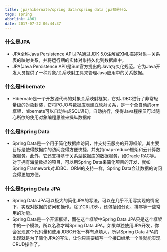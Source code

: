 ```yaml
---
title: jpa/hibernate/spring data/spring data jpa都是什么
tags: spring
abbrlink: 4061
date: 2017-07-22 06:44:37
---
```


### 什么是JPA
  - JPA全称Java Persistence API.JPA通过JDK 5.0注解或XML描述对象－关系表的映射关系，并将运行期的实体对象持久化到数据库中。
  - JPA(Java Persistence API)是Sun官方提出的Java持久化规范。它为Java开发人员提供了一种对象/关系映射工具来管理Java应用中的关系数据。
  
### 什么是Hibernate
 - Hibernate是一个开放源代码的对象关系映射框架，它对JDBC进行了非常轻量级的对象封装，它将POJO与数据库表建立映射关系，是一个全自动的orm框架，hibernate可以自动生成SQL语句，自动执行，使得Java程序员可以随心所欲的使用对象编程思维来操纵数据库
 


### 什么是Spring Data
- Spring Data是一个用于简化数据库访问，并支持云服务的开源框架。其主要目标是使得数据库的访问变得方便快捷，并支持map-reduce框架和云计算数据服务。此外，它还支持基于关系型数据库的数据服务，如Oracle RAC等。对于拥有海量数据的项目，可以用Spring Data来简化项目的开发，就如Spring Framework对JDBC、ORM的支持一样，Spring Data会让数据的访问变得更加方便。
 
### 什么是Spring Data JPA

- Spring Data JPA可以极大的简化JPA的写法，可以在几乎不用写实现的情况下，实现对数据的访问和操作。除了CRUD外，还包括如分页、排序等一些常用的功能。
- Spring Data是一个开源框架，而在这个框架中Spring Data JPA只是这个框架中的一个模块，所以名称才叫Spring Data JPA。如果单独使用JPA开发，你会发现这个代码量和使用JDBC开发一样有点烦人，所以Spring Data JPA的出现就是为了简化JPA的写法，让你只需要编写一个接口继承一个类就能实现CRUD操作了。
